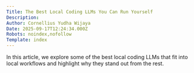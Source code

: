 ```yaml
---
Title: The Best Local Coding LLMs You Can Run Yourself
Description: 
Author: Cornellius Yudha Wijaya
Date: 2025-09-17T12:24:34.000Z
Robots: noindex,nofollow
Template: index
---
```

In this article, we explore some of the best local coding LLMs that fit into local workflows and highlight why they stand out from the rest.